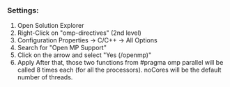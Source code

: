 
### Settings:
1. Open Solution Explorer
2. Right-Click on "omp-directives" (2nd level)
3. Configuration Properties -> C/C++ -> All Options
4. Search for "Open MP Support"
5. Click on the arrow and select "Yes (/openmp)"
6. Apply
After that, those two functions from #pragma omp parallel will be called 8 times each (for all the processors).
noCores will be the default number of threads.
